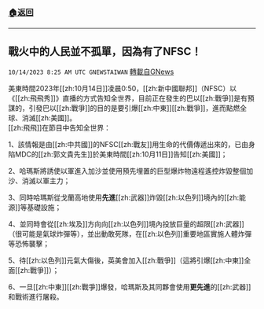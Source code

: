 ###  [:house:返回](README.md)
---


## 戰火中的人民並不孤單，因為有了NFSC！
`10/14/2023 8:25 AM UTC GNEWSTAIWAN` [轉載自GNews](https://gnews.org/articles/1832217)

美東時間2023年[[zh:10月14日]]凌晨0:50，[[zh:新中國聯邦]]（NFSC）以《[[zh:飛飛秀]]》直播的方式告知全世界，目前正在發生的巴以[[zh:戰爭]]是有預謀的，引發巴以[[zh:戰爭]]的目的是要引爆[[zh:中東]][[zh:戰爭]]，進而點燃全球、消滅[[zh:美國]]。  
[[zh:飛飛]]在節目中告知全世界： 

1、該情報是由[[zh:中共國]]的NFSC[[zh:戰友]]用生命的代價傳遞出來的，已由身陷MDC的[[zh:郭文貴先生]]於美東時間[[zh:10月11日]]告知[[zh:美國]]；

2、哈瑪斯將誘使以軍進入加沙並使用預先埋置的巨型爆炸物遠程遙控炸毀整個加沙、消滅以軍主力；

3、同時哈瑪斯從戈蘭高地使用**先進**[[zh:武器]]炸毀[[zh:以色列]]境內的[[zh:能源]]等基礎設施；

4、並同時會從[[zh:埃及]]方向向[[zh:以色列]]境內投放巨量的超限[[zh:武器]]（很可能是氣球炸彈等），並出動敢死隊，在[[zh:以色列]]重要地區實施人體炸彈等恐怖襲擊；

5、待[[zh:以色列]]元氣大傷後，英美會加入[[zh:戰爭]]（這將引爆[[zh:中東]]全面[[zh:戰爭]]）；

6、一旦[[zh:中東]][[zh:戰爭]]爆發，哈瑪斯及其同夥會使用**更先進**的[[zh:武器]]和戰術進行屠殺。


